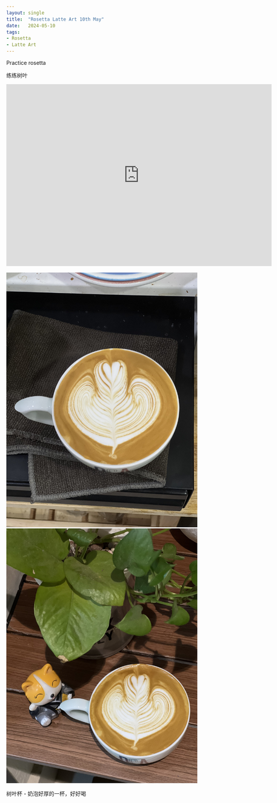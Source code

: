 ```yaml
---
layout: single
title:  "Rosetta Latte Art 10th May"
date:   2024-05-10
tags:
- Rosetta
- Latte Art
---
```



Practice rosetta

练练树叶


<div class="embed-container">
  <iframe
      src="https://www.youtube.com/embed/c53wc35hqTQ"
      width="700"
      height="480"
      frameborder="0"
      allowfullscreen="true">
  </iframe>
</div>



![](/assets/img/2024/05/10/IMG_6541.jpg)
![](/assets/img/2024/05/10/IMG_6545.jpg)

树叶杯 - 奶泡好厚的一杯，好好喝

